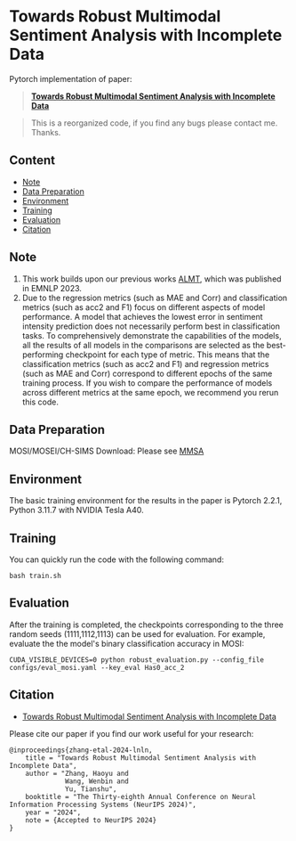 # Towards Robust Multimodal Sentiment Analysis with Incomplete Data

Pytorch implementation of paper: 
> **[Towards Robust Multimodal Sentiment Analysis with Incomplete Data](https://arxiv.org/abs/2409.20012)**

> This is a reorganized code, if you find any bugs please contact me. Thanks.

## Content
- [Note](#Note)
- [Data Preparation](#Data-preparation)
- [Environment](#Environment)
- [Training](#Training)
- [Evaluation](#Evaluation)
- [Citation](#Citation)

## Note
1. This work builds upon our previous works [ALMT](https://github.com/Haoyu-ha/ALMT), which was published in EMNLP 2023.
2. Due to the regression metrics (such as MAE and Corr) and classification metrics (such as acc2 and F1) focus on different aspects of model performance. A model that achieves the lowest error in sentiment intensity prediction does not necessarily perform best in classification tasks. To comprehensively demonstrate the capabilities of the models, all the results of all models in the comparisons are selected as the best-performing checkpoint for each type of metric. This means that the classification metrics (such as acc2 and F1) and regression metrics (such as MAE and Corr) correspond to different epochs of the same training process. If you wish to compare the performance of models across different metrics at the same epoch, we recommend you rerun this code.


## Data Preparation
MOSI/MOSEI/CH-SIMS Download: Please see [MMSA](https://github.com/thuiar/MMSA)

## Environment
The basic training environment for the results in the paper is Pytorch 2.2.1, Python 3.11.7 with NVIDIA Tesla A40. 

## Training
You can quickly run the code with the following command:
```
bash train.sh
```

## Evaluation
After the training is completed, the checkpoints corresponding to the three random seeds (1111,1112,1113) can be used for evaluation. For example, evaluate the the model's binary classification accuracy in MOSI:
```
CUDA_VISIBLE_DEVICES=0 python robust_evaluation.py --config_file configs/eval_mosi.yaml --key_eval Has0_acc_2
```

## Citation

- [Towards Robust Multimodal Sentiment Analysis with Incomplete Data](https://arxiv.org/abs/2409.20012)

Please cite our paper if you find our work useful for your research:

```
@inproceedings{zhang-etal-2024-lnln,
    title = "Towards Robust Multimodal Sentiment Analysis with Incomplete Data",
    author = "Zhang, Haoyu and 
              Wang, Wenbin and 
              Yu, Tianshu",
    booktitle = "The Thirty-eighth Annual Conference on Neural Information Processing Systems (NeurIPS 2024)",
    year = "2024",
    note = {Accepted to NeurIPS 2024}
}
```
